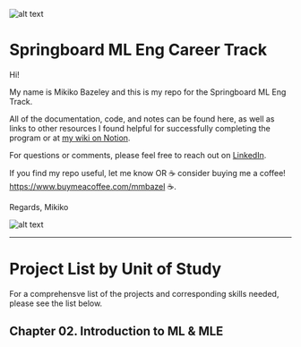 ![alt text](
       https://github.com/MMBazel/springboard-program/blob/master/0.jpg
      )


# Springboard ML Eng Career Track

Hi!

My name is Mikiko Bazeley and this is my repo for the Springboard ML Eng Track. 


All of the documentation, code, and notes can be found here, as well as links to other resources I found helpful for successfully completing the program or at [my wiki on Notion](https://www.notion.so/Springboard-Wiki-ML-Engineering-5635fdc85985418caedc16a29682f85e). 

For questions or comments, please feel free to reach out on [LinkedIn](https://www.linkedin.com/in/mikikobazeley/). 

If you find my repo useful, let me know OR ☕ consider buying me a coffee! https://www.buymeacoffee.com/mmbazel ☕.

Regards,
Mikiko

![alt text](
       https://github.com/MMBazel/springboard-program/blob/master/Additional%20Resources/profile_pic_jpeg.jpg?raw=true
      )


--------------------------------------------------------------------------------------------------------------------------------
# Project List by Unit of Study

For a comprehensve list of the projects and corresponding skills needed, please see the list below.

## Chapter 02. Introduction to ML & MLE


